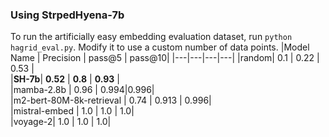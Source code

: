 ### Using StrpedHyena-7b  
To run the artificially easy embedding evaluation dataset, run ``python hagrid_eval.py``. Modify it to use a custom number of data points. 
|Model Name | Precision | pass@5 | pass@10|
|---|---|---|---|
|random| 0.1 | 0.22 | 0.53 |  
|**SH-7b**| **0.52** | **0.8** | **0.93** |  
|mamba-2.8b | 0.96 | 0.994|0.996|  
|m2-bert-80M-8k-retrieval | 0.74 | 0.913 | 0.996|  
|mistral-embed | 1.0 | 1.0 | 1.0|  
|voyage-2| 1.0 | 1.0 | 1.0|
